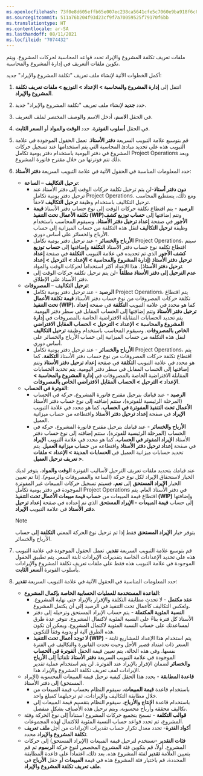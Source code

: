 ```yaml
---
ms.openlocfilehash: 73f0e8d605effb65e007ec238ca5641cfe5c7060e9ba918f6c86303dd9dce0ed
ms.sourcegitcommit: 511a76b204f93d23cf9f7a70059525f79170f6bb
ms.translationtype: HT
ms.contentlocale: ar-SA
ms.lasthandoff: 08/11/2021
ms.locfileid: "7074432"
---
```

ملفات تعريف تكلفة المشروع والإيراد تحدد قواعد المحاسبة لحركات المشروع. ويتم تكوين ملفات التعريف في إدارة المشروع والمحاسبة.

أكمل الخطوات الآتية لإنشاء ملف تعريف "تكلفة المشروع والإيراد" جديد:

1. انتقل إلى **إدارة المشروع والمحاسبة > الإعداد > التوزيع > ملفات تعريف تكلفة المشروع والإيراد**.
2. حدد **جديد** لإنشاء ملف تعريف "تكلفة المشروع والإيراد" جديد.
3. في الحقل **الاسم**، أدخل الاسم والوصف المختصر لملف التعريف.
4. في الحقل **أسلوب الفوترة**، حدد **الوقت والمواد** أو **السعر الثابت**.
5. قم بتوسيع علامة التبويب السريعة **دفتر الأستاذ**. تعمل الحقول الموجودة في علامة التبويب هذه على تحديد مبادئ المحاسبة التي يتم استخدامها عند تسجيل حركات المشروع في دفتر اليومية باستخدام دفتر يومية تكامل Project Operations وبعد ذلك تتم فوترتها من خلال مقترح فاتورة المشروع.
6. حدد المعلومات المناسبة في الحقول الآتية في علامة التبويب السريعة **دفتر الأستاذ**:

    - **ترحيل التكاليف** – **الساعة**:
        - **دون دفتر أستاذ**-لن يتم ترحيل تكلفة حركات الوقت إلى دفتر الأستاذ عند ترحيل دفتر يومية تكامل Project Operations. ومع ذلك، يستطيع المحاسب ترحيل التكاليف باستخدام وظيفة **ترحيل التكاليف** لاحقاً.
        - **الرصيد** - يتم اقتطاع تكلفة حركات الوقت إلى نوع حساب دفتر الأستاذ **قيمة تكلفة الأعمال تحت التنفيذ (WIP)‬‏** وتتم إضافتها إلى **حساب توزيع كشف الأجور** في صفحة **إعداد ترحيل دفتر الأستاذ**. وسيقوم المحاسب باستخدام وظيفة **ترحيل التكاليف** لنقل هذه التكلفة من حساب الميزانية إلى حساب الأرباح والخسائر على أساس دوري.
        - **الأرباح والخسائر** - عند ترحيل دفتر يومية تكامل Project Operations، سيتم اقتطاع تكلفة نوع حساب دفتر الأستاذ **التكلفة** وإضافتها إلى **حساب توزيع كشف الأجور** الذي تم تحديده في علامة التبويب **التكلفة** في صفحة **إعداد ترحيل دفتر الأستاذ** (**إدارة المشروع والمحاسبة > الإعداد > الترحيل > إعداد ترحيل دفتر الأستاذ**). هذا الإعداد أكثر استخداماً لحركات الوقت والمواد.
        - **عدم الترحيل إلى دفتر الأستاذ مطلقاً** -لن يتم ترحيل تكلفة حركات الوقت إلى دفتر الأستاذ على الإطلاق.
    - **ترحيل التكاليف** – **المصروفات**:
        - **الرصيد** - عند ترحيل دفتر يومية تكامل Project Operations، يتم اقتطاع تكلفة حركات المصروفات من نوع حساب دفتر الأستاذ **قيمة تكلفة الأعمال تحت التنفيذ (WIP)**، كما هو محدد في علامة التبويب **التكلفة** في صفحة **إعداد ترحيل دفتر الأستاذ** وتتم إضافتها إلى الحساب المقابل في سطر دفتر اليومية. يتم تحديد الحسابات المقابلة الافتراضية الخاصة بالمصروفات في **إدارة المشروع والمحاسبة > الإعداد > الترحيل > الحساب المقابل الافتراضي الخاص بالمصروفات**. وسيقوم المحاسب باستخدام وظيفة **ترحيل التكاليف** لنقل هذه التكلفة من حساب الميزانية إلى حساب الأرباح والخسائر على أساس دوري.
        - **الأرباح والخسائر** - عند ترحيل دفتر يومية تكامل Project Operations، يتم اقتطاع تكلفة حركات المصروفات من نوع حساب دفتر الأستاذ **التكلفة**، كما هو محدد في علامة التبويب **التكلفة** في صفحة **إعداد ترحيل دفتر الأستاذ** وتتم إضافتها إلى الحساب المقابل في سطر دفتر اليومية. يتم تحديد الحسابات المقابلة الافتراضية الخاصة بالمصروفات في **إدارة المشروع والمحاسبة > الإعداد > الترحيل > الحساب المقابل الافتراضي الخاص بالمصروفات**.
    - **الفوترة في الحساب**:
        - **الرصيد** - عند قيامك بترحيل مقترح فاتورة المشروع، حركة في الحساب (المرحلة الرئيسية للفوترة)، ستتم إضافته إلى نوع حساب دفتر الأستاذ **الأعمال تحت التنفيذ المفوترة في الحساب**، كما هو محدد في علامة التبويب **الإيراد** في صفحة **إعداد ترحيل دفتر الأستاذ** واقتطاعه من حساب ميزانية العميل.
        - **الأرباح والخسائر** - عند قيامك بترحيل مقترح فاتورة المشروع، حركة في الحساب (المرحلة الرئيسية للفوترة)، ستتم إضافته إلى نوع حساب دفتر الأستاذ **الإيراد المفوتر في الحساب**، كما هو محدد في علامة التبويب **الإيراد** في صفحة **إعداد ترحيل دفتر الأستاذ** واقتطاعه من **حساب ميزانية العميل**. يتم تحديد حسابات ميزانية العميل في **الحسابات المدينة > الإعداد > ملفات تعريف ترحيل العميل >**.

    عند قيامك بتحديد ملفات تعريف الترحيل لأساليب الفوترة **الوقت والمواد**، يتوفر لديك الخيار لاستحقاق الإيراد لكل نوع حركة (الساعة والمصروفات والرسوم). إذا تم تعيين الخيار **الإيراد المستحق** إلى **نعم**، فسيتم تسجيل حركات المبيعات غير المفوترة الموجودة في دفتر يومية تكامل Project Operations في دفتر الأستاذ العام. يتم اقتطاع قيمة المبيعات من **حساب قيمة مبيعات الأعمال تحت التنفيذ (WIP)** وإضافتها إلى حساب **قيمة المبيعات - الإيراد المستحق** الذي تم إعداده في صفحة **إعداد ترحيل دفتر الأستاذ** في علامة التبويب **الإيراد**.

    > [!NOTE]
    > يتوفر خيار **الإيراد المستحق** فقط إذا تم ترحيل نوع الحركة المعني **التكلفة** إلى حساب الأرباح والخسائر.

7.  قم بتوسيع علامة التبويب السريعة **تقدير**. تعمل الحقول الموجودة في علامة التبويب هذه على تحديد الإعدادات الخاصة بتقديرات الإيرادات ثابتة السعر. يتم تطبيق الحقول الموجودة في علامة التبويب هذه فقط على ملفات تعريف تكلفة المشروع والإيرادات بأسلوب الفوترة **السعر الثابت**.
8.  حدد المعلومات المناسبة في الحقول الآتية في علامة التبويب السريعة **تقدير**:
    - **القاعدة المستخدمة للعمليات الحسابية الخاصة بإكمال المشروع**:
        - **عقد مكتمل** - لا تحدث مطابقة التكلفة والإقرار بالإيراد حتى نهاية المشروع. وتُعكس التكاليف كأعمال تحت التنفيذ في الرصيد إلى أن يكتمل المشروع.
        - **النسبة المئوية المكتملة** - يتم حساب الإيراد المستحق وترحيله إلى دفتر الأستاذ كل فترة بناءً على النسبة المئوية لاكتمال المشروع. تتوفر عدة طرق لمساعدتك على حساب النسبة المئوية لاكتمال المشروع. ويمكن أن تكون هذه الطرق آلية أو يدوية وفقاً للتكوين.
        - **لا توجد أعمال تحت التنفيذ (WIP)** - يتم استخدام هذا الإعداد للمشاريع ثابتة السعر ذات امتداد قصير الأجل وحيث تحدث الفاتورة والتكاليف في الفترة نفسها. وفي هذه الحالة، يتم تعيين قيمة الحقل **الفوترة في الحساب** الموجودة في علامة التبويب السريعة **دفتر الأستاذ** تلقائياً إلى **الأرباح والخسائر** لضمان الإقرار بالإيراد عند الفوترة. لن يتم استخدام عملية تقدير الإيرادات لمف تعريف تكلفة المشروع والإيراد هذا.
    - **قاعدة المطابقة** - يحدد هذا الحقل كيفية ترحيل قيمة المبيعات المحسوبة (الإيراد المستحق) إلى دفتر الأستاذ.
        - باستخدام قاعدة **قيمة المبيعات**، سيقوم النظام بحساب قيمة المبيعات من خلال مطابقة التكاليف والإيرادات، ثم ترحيلهما كمبلغ واحد.
        - باستخدام قاعدة **الإنتاج والأرباح**، سيقوم النظام بتقسيم قيمة المبيعات إلى تكاليف محققة وأرباح محسوبة. ويتم ترحيل هذه الأصناف بشكلٍ منفصل.
    - **قوالب التكلفة** - تسمح بتجميع حركات المشروع استناداً إلى نوع الحركة وفئة المشروع، ثم تحدد قواعد حساب النسبة المئوية للاكتمال لهذه المجموعات.
    - **أكواد الفترة**- تحدد معدل تكرار حساب تقديرات الإيرادات من أجل **ملف تعريف تكلفة المشروع والإيراد** محدد.
    - **فئات التقدير** -تستخدم لترحيل قيمة المبيعات (الإيراد المستحق) إلى حركات المشروع. أولاً، قم بتكوين فئة المشروع المخصص لنوع حركة **الرسوم** ثم قم بتعيين العلامة **تقدير** لفئة المشروع هذه. بعد ذلك، اعتماداً على قاعدة المطابقة المحددة، قم باختيار فئة المشروع هذه في قيمة **المبيعات** أو حقل **الأرباح** في **ملف تعريف تكلفة المشروع والإيراد**.




